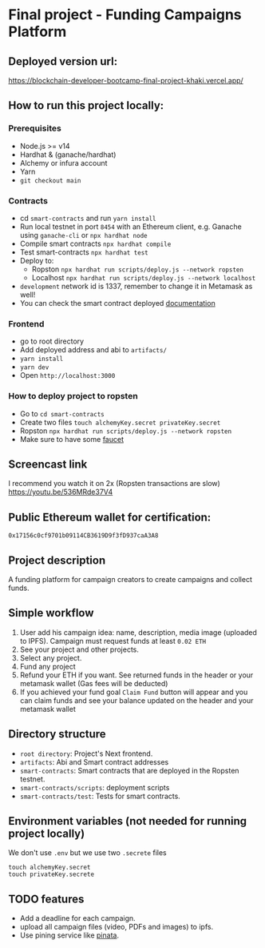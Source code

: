 # Final project - Funding Campaigns Platform

## Deployed version url:

https://blockchain-developer-bootcamp-final-project-khaki.vercel.app/

## How to run this project locally:

### Prerequisites

- Node.js >= v14
- Hardhat & (ganache/hardhat)
- Alchemy or infura account
- Yarn
- `git checkout main`

### Contracts

- cd `smart-contracts` and run `yarn install`
- Run local testnet in port `8454` with an Ethereum client, e.g. Ganache using `ganache-cli` or `npx hardhat node`
- Compile smart contracts `npx hardhat compile`
- Test smart-contracts `npx hardhat test`
- Deploy to:
  - Ropston `npx hardhat run scripts/deploy.js --network ropsten`
  - Localhost `npx hardhat run scripts/deploy.js --network localhost`
- `development` network id is 1337, remember to change it in Metamask as well!
- You can check the smart contract deployed [documentation](https://blockchain-developer-bootcamp-final-project-khaki.vercel.app/docs/index.html#/)

### Frontend

- go to root directory
- Add deployed address and abi to `artifacts/`
- `yarn install`
- `yarn dev`
- Open `http://localhost:3000`

### How to deploy project to ropsten

- Go to `cd smart-contracts`
- Create two files `touch alchemyKey.secret privateKey.secret`
- Ropston `npx hardhat run scripts/deploy.js --network ropsten`
- Make sure to have some [faucet](https://faucet.ropsten.be/)

## Screencast link

I recommend you watch it on 2x (Ropsten transactions are slow)
https://youtu.be/536MRde37V4

## Public Ethereum wallet for certification:

`0x17156c0cf9701b09114CB3619D9f3fD937caA3A8`

## Project description

A funding platform for campaign creators to create campaigns and collect funds.

## Simple workflow

1. User add his campaign idea: name, description, media image (uploaded to IPFS). Campaign must request funds at least `0.02 ETH`
2. See your project and other projects.
3. Select any project.
4. Fund any project
5. Refund your ETH if you want. See returned funds in the header or your metamask wallet (Gas fees will be deducted)
6. If you achieved your fund goal `Claim Fund` button will appear and you can claim funds and see your balance updated on the header and your metamask wallet

## Directory structure

- `root directory`: Project's Next frontend.
- `artifacts`: Abi and Smart contract addresses
- `smart-contracts`: Smart contracts that are deployed in the Ropsten testnet.
- `smart-contracts/scripts`: deployment scripts
- `smart-contracts/test`: Tests for smart contracts.

## Environment variables (not needed for running project locally)

We don't use `.env` but we use two `.secrete` files

```
touch alchemyKey.secret
touch privateKey.secrete
```

## TODO features

- Add a deadline for each campaign.
- upload all campaign files (video, PDFs and images) to ipfs.
- Use pining service like [pinata](https://www.pinata.cloud/).
